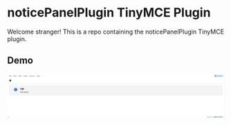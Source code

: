 # noticePanelPlugin TinyMCE Plugin

Welcome stranger! This is a repo containing the noticePanelPlugin TinyMCE plugin.

## Demo

![](./src/assets/images/Snipaste_2024-09-19_10-04-44.png)

